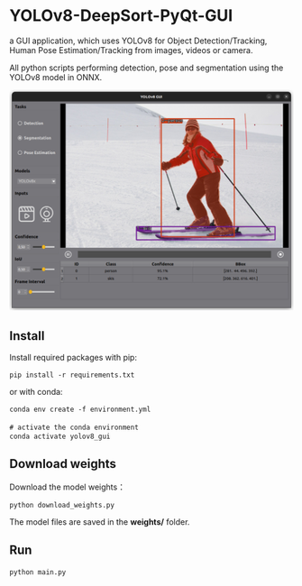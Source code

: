 # YOLOv8-DeepSort-PyQt-GUI
a GUI application, which uses YOLOv8 for  Object Detection/Tracking, Human Pose Estimation/Tracking from images, videos or camera. 

All python scripts performing detection, pose and segmentation using the YOLOv8 model in ONNX.

![GUI](./data/ui.png)

## Install

Install required packages with pip:

```shell
pip install -r requirements.txt
```

or with conda:

```shell
conda env create -f environment.yml

# activate the conda environment
conda activate yolov8_gui
```

## Download weights

Download the model weights：

``````shell
python download_weights.py
``````

The model files are saved in the **weights/** folder.

## Run

```shell
python main.py
```

